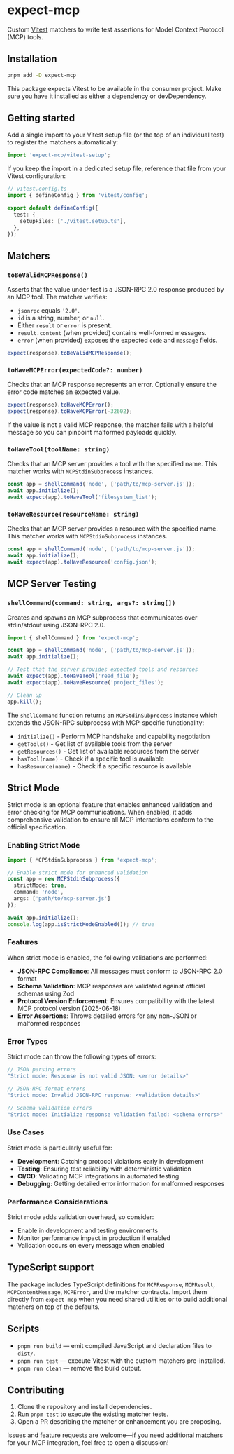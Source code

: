 # expect-mcp

Custom [Vitest](https://vitest.dev/) matchers to write test assertions for Model Context Protocol (MCP) tools.

## Installation

```bash
pnpm add -D expect-mcp
```

This package expects Vitest to be available in the consumer project. Make sure you have it installed as either a dependency or devDependency.

## Getting started

Add a single import to your Vitest setup file (or the top of an individual test) to register the matchers automatically:

```ts
import 'expect-mcp/vitest-setup';
```

If you keep the import in a dedicated setup file, reference that file from your Vitest configuration:

```ts
// vitest.config.ts
import { defineConfig } from 'vitest/config';

export default defineConfig({
  test: {
    setupFiles: ['./vitest.setup.ts'],
  },
});
```

## Matchers

### `toBeValidMCPResponse()`

Asserts that the value under test is a JSON-RPC 2.0 response produced by an MCP tool. The matcher verifies:

- `jsonrpc` equals `'2.0'`.
- `id` is a string, number, or `null`.
- Either `result` or `error` is present.
- `result.content` (when provided) contains well-formed messages.
- `error` (when provided) exposes the expected `code` and `message` fields.

```ts
expect(response).toBeValidMCPResponse();
```

### `toHaveMCPError(expectedCode?: number)`

Checks that an MCP response represents an error. Optionally ensure the error code matches an expected value.

```ts
expect(response).toHaveMCPError();
expect(response).toHaveMCPError(-32602);
```

If the value is not a valid MCP response, the matcher fails with a helpful message so you can pinpoint malformed payloads quickly.

### `toHaveTool(toolName: string)`

Checks that an MCP server provides a tool with the specified name. This matcher works with `MCPStdinSubprocess` instances.

```ts
const app = shellCommand('node', ['path/to/mcp-server.js']);
await app.initialize();
await expect(app).toHaveTool('filesystem_list');
```

### `toHaveResource(resourceName: string)`

Checks that an MCP server provides a resource with the specified name. This matcher works with `MCPStdinSubprocess` instances.

```ts
const app = shellCommand('node', ['path/to/mcp-server.js']);
await app.initialize();
await expect(app).toHaveResource('config.json');
```

## MCP Server Testing

### `shellCommand(command: string, args?: string[])`

Creates and spawns an MCP subprocess that communicates over stdin/stdout using JSON-RPC 2.0.

```ts
import { shellCommand } from 'expect-mcp';

const app = shellCommand('node', ['path/to/mcp-server.js']);
await app.initialize();

// Test that the server provides expected tools and resources
await expect(app).toHaveTool('read_file');
await expect(app).toHaveResource('project_files');

// Clean up
app.kill();
```

The `shellCommand` function returns an `MCPStdinSubprocess` instance which extends the JSON-RPC subprocess with MCP-specific functionality:

- `initialize()` - Perform MCP handshake and capability negotiation
- `getTools()` - Get list of available tools from the server
- `getResources()` - Get list of available resources from the server
- `hasTool(name)` - Check if a specific tool is available
- `hasResource(name)` - Check if a specific resource is available

## Strict Mode

Strict mode is an optional feature that enables enhanced validation and error checking for MCP communications. When enabled, it adds comprehensive validation to ensure all MCP interactions conform to the official specification.

### Enabling Strict Mode

```ts
import { MCPStdinSubprocess } from 'expect-mcp';

// Enable strict mode for enhanced validation
const app = new MCPStdinSubprocess({
  strictMode: true,
  command: 'node',
  args: ['path/to/mcp-server.js']
});

await app.initialize();
console.log(app.isStrictModeEnabled()); // true
```

### Features

When strict mode is enabled, the following validations are performed:

- **JSON-RPC Compliance**: All messages must conform to JSON-RPC 2.0 format
- **Schema Validation**: MCP responses are validated against official schemas using Zod
- **Protocol Version Enforcement**: Ensures compatibility with the latest MCP protocol version (2025-06-18)
- **Error Assertions**: Throws detailed errors for any non-JSON or malformed responses

### Error Types

Strict mode can throw the following types of errors:

```ts
// JSON parsing errors
"Strict mode: Response is not valid JSON: <error details>"

// JSON-RPC format errors
"Strict mode: Invalid JSON-RPC response: <validation details>"

// Schema validation errors
"Strict mode: Initialize response validation failed: <schema errors>"
```

### Use Cases

Strict mode is particularly useful for:

- **Development**: Catching protocol violations early in development
- **Testing**: Ensuring test reliability with deterministic validation
- **CI/CD**: Validating MCP integrations in automated testing
- **Debugging**: Getting detailed error information for malformed responses

### Performance Considerations

Strict mode adds validation overhead, so consider:

- Enable in development and testing environments
- Monitor performance impact in production if enabled
- Validation occurs on every message when enabled

## TypeScript support

The package includes TypeScript definitions for `MCPResponse`, `MCPResult`, `MCPContentMessage`, `MCPError`, and the matcher contracts. Import them directly from `expect-mcp` when you need shared utilities or to build additional matchers on top of the defaults.

## Scripts

- `pnpm run build` — emit compiled JavaScript and declaration files to `dist/`.
- `pnpm run test` — execute Vitest with the custom matchers pre-installed.
- `pnpm run clean` — remove the build output.

## Contributing

1. Clone the repository and install dependencies.
2. Run `pnpm test` to execute the existing matcher tests.
3. Open a PR describing the matcher or enhancement you are proposing.

Issues and feature requests are welcome—if you need additional matchers for your MCP integration, feel free to open a discussion!
